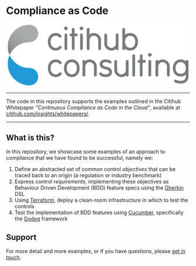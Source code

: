 # Compliance as Code

![Logo](assets/citihub-logo-transparent.png)

----

The code in this repository supports the examples outlined in the Citihub Whitepaper *"Continuous Compliance as Code in the Cloud"*, available at [citihub.com/insights/whitepapers/](https://www.citihub.com/insights/whitepapers/).

----

## What is this?
In this repository, we showcase some examples of an approach to compliance that we have found to be successful, namely we:

1. Define an abstracted set of common control *objectives* that can be traced back to an origin (a regulation or industry benchmark)
1. Express control *requirements*, implementing these objectives as Behaviour Driven Development (BDD) feature specs using the [Gherkin](https://cucumber.io/docs/gherkin/) DSL
1. Using [Terraform](https://www.terraform.io), deploy a clean-room infrastructure in which to test the controls
1. Test the implementation of BDD features using [Cucumber](https://cucumber.io), specifically the [Godog](https://github.com/cucumber/godog) framework


## Support

For more detail and more examples, or if you have questions, please [get in touch](enquiries@citihub.com).